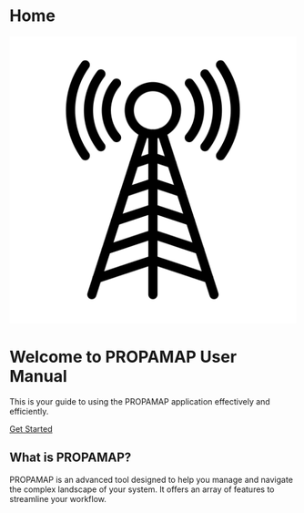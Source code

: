 # Home

<div class="hero-section">
  <img src="images/antenna.png" alt="Antena" class="img-fluid">
  <h1>Welcome to PROPAMAP User Manual</h1>
  <p>This is your guide to using the PROPAMAP application effectively and efficiently.</p>
  <a href="indice.html" class="btn btn-primary btn-lg">Get Started</a>
</div>


<div class="container mt-5">
  <h2>What is PROPAMAP?</h2>
  <p>PROPAMAP is an advanced tool designed to help you manage and navigate the complex landscape of your system. It offers an array of features to streamline your workflow.</p>
</div>